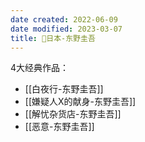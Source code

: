 ```yaml
---
date created: 2022-06-09
date modified: 2023-03-07
title: 🧑日本-东野圭吾
---
```


4大经典作品：

- [[白夜行-东野圭吾]]
- [[嫌疑人X的献身-东野圭吾]]
- [[解忧杂货店-东野圭吾]]
- [[恶意-东野圭吾]]
